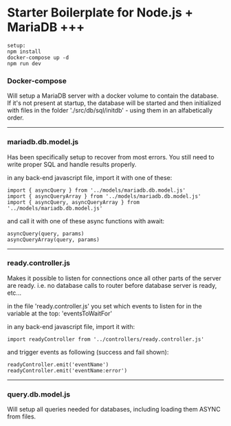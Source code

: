 # Starter Boilerplate for Node.js + MariaDB +++

    setup:
    npm install
    docker-compose up -d
    npm run dev

### Docker-compose

Will setup a MariaDB server with a docker volume to contain the database. If it's not present at startup, the database will be started and then initialized with files in the folder './src/db/sql/initdb' - using them in an alfabetically order.

---

### mariadb.db.model.js

Has been specifically setup to recover from most errors. You still need to write proper SQL and handle results properly.

in any back-end javascript file, import it with one of these:

    import { asyncQuery } from '../models/mariadb.db.model.js'
    import { asyncQueryArray } from '../models/mariadb.db.model.js'
    import { asyncQuery, asyncQueryArray } from '../models/mariadb.db.model.js'

and call it with one of these async functions with await:

    asyncQuery(query, params)
    asyncQueryArray(query, params)

---

### ready.controller.js

Makes it possible to listen for connections once all other parts of the server are ready. i.e. no database calls to router before database server is ready, etc...

in the file 'ready.controller.js' you set which events to listen for in the variable at the top: 'eventsToWaitFor'

in any back-end javascript file, import it with:

    import readyController from '../controllers/ready.controller.js'

and trigger events as following (success and fail shown):

    readyController.emit('eventName')
    readyController.emit('eventName:error')

---

### query.db.model.js

Will setup all queries needed for databases, including loading them ASYNC from files.

